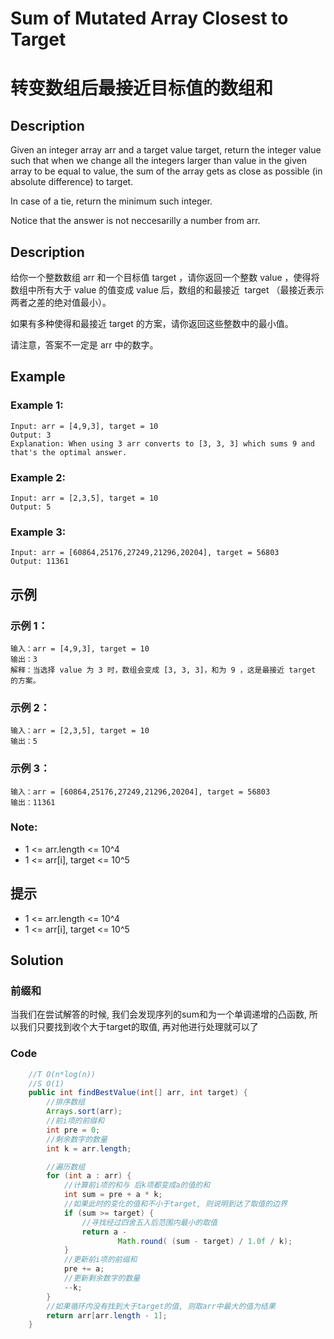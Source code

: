 # Sum of Mutated Array Closest to Target
# 转变数组后最接近目标值的数组和


## Description
Given an integer array arr and a target value target, return the integer value such that when we change all the integers larger than value in the given array to be equal to value, the sum of the array gets as close as possible (in absolute difference) to target.

In case of a tie, return the minimum such integer.

Notice that the answer is not neccesarilly a number from arr.


## Description
给你一个整数数组 arr 和一个目标值 target ，请你返回一个整数 value ，使得将数组中所有大于 value 的值变成 value 后，数组的和最接近  target （最接近表示两者之差的绝对值最小）。

如果有多种使得和最接近 target 的方案，请你返回这些整数中的最小值。

请注意，答案不一定是 arr 中的数字。


## Example
### Example 1:
    Input: arr = [4,9,3], target = 10
    Output: 3
    Explanation: When using 3 arr converts to [3, 3, 3] which sums 9 and that's the optimal answer.

### Example 2:
    Input: arr = [2,3,5], target = 10
    Output: 5

### Example 3:
    Input: arr = [60864,25176,27249,21296,20204], target = 56803
    Output: 11361

## 示例
### 示例 1：
    输入：arr = [4,9,3], target = 10
    输出：3
    解释：当选择 value 为 3 时，数组会变成 [3, 3, 3]，和为 9 ，这是最接近 target 的方案。

### 示例 2：
    输入：arr = [2,3,5], target = 10
    输出：5

### 示例 3：
    输入：arr = [60864,25176,27249,21296,20204], target = 56803
    输出：11361


### Note:
* 1 <= arr.length <= 10^4
* 1 <= arr[i], target <= 10^5

## 提示
* 1 <= arr.length <= 10^4
* 1 <= arr[i], target <= 10^5


## Solution
### 前缀和
当我们在尝试解答的时候, 我们会发现序列的sum和为一个单调递增的凸函数, 所以我们只要找到收个大于target的取值, 再对他进行处理就可以了

### Code

```java
    //T O(n*log(n))
    //S O(1)
    public int findBestValue(int[] arr, int target) {
        //排序数组
        Arrays.sort(arr);
        //前i项的前缀和
        int pre = 0;
        //剩余数字的数量
        int k = arr.length;

        //遍历数组
        for (int a : arr) {
            //计算前i项的和与 后k项都变成a的值的和
            int sum = pre + a * k;
            //如果此时的变化的值和不小于target, 则说明到达了取值的边界
            if (sum >= target) {
                //寻找经过四舍五入后范围内最小的取值
                return a -
                        Math.round( (sum - target) / 1.0f / k);
            }
            //更新前i项的前缀和
            pre += a;
            //更新剩余数字的数量
            --k;
        }
        //如果循环内没有找到大于target的值, 则取arr中最大的值为结果
        return arr[arr.length - 1];
    }
```